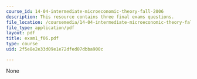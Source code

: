 ```yaml
---
course_id: 14-04-intermediate-microeconomic-theory-fall-2006
description: This resource contains three final exams questions.
file_location: /coursemedia/14-04-intermediate-microeconomic-theory-fall-2006/2f5e8e2e33d09e1e72dfed07dbba900c_exam1_f06.pdf
file_type: application/pdf
layout: pdf
title: exam1_f06.pdf
type: course
uid: 2f5e8e2e33d09e1e72dfed07dbba900c

---
```

None